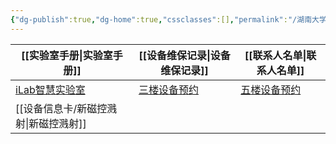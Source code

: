```yaml
---
{"dg-publish":true,"dg-home":true,"cssclasses":[],"permalink":"/湖南大学电子封装材料与薄膜技术研究所/","tags":["gardenEntry"],"dgPassFrontmatter":true}
---
```



| [[实验室手册\|实验室手册]]                                | [[设备维保记录\|设备维保记录]]                                                       | [[联系人名单\|联系人名单]]                                                        |
| ---------------------------------------- | ---------------------------------------------------------------- | ---------------------------------------------------------------- |
| [iLab智慧实验室](https://s.ilab.cn/login.jsp) | [三楼设备预约](https://docs.qq.com/sheet/DTklzS21VcHZCZlVO?tab=BB08J2) | [五楼设备预约](https://docs.qq.com/sheet/DQlBXdmtTYlBiaGdk?tab=BB08J2) |
| [[设备信息卡/新磁控溅射\|新磁控溅射]]                                |                                                                  |                                                                  |
